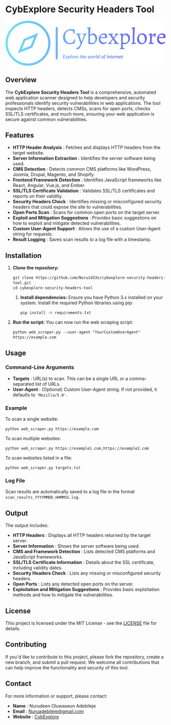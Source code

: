 # CybExplore Security Headers Tool

![CybExplore Logo](assets/cybexplore-logo.png)

## Overview

The **CybExplore Security Headers Tool** is a comprehensive, automated web application scanner designed to help developers and security professionals identify security vulnerabilities in web applications. The tool inspects HTTP headers, detects CMSs, scans for open ports, checks SSL/TLS certificates, and much more, ensuring your web application is secure against common vulnerabilities.

## Features

* **HTTP Header Analysis** : Fetches and displays HTTP headers from the target website.
* **Server Information Extraction** : Identifies the server software being used.
* **CMS Detection** : Detects common CMS platforms like WordPress, Joomla, Drupal, Magento, and Shopify.
* **Frontend Framework Detection** : Identifies JavaScript frameworks like React, Angular, Vue.js, and Ember.
* **SSL/TLS Certificate Validation** : Validates SSL/TLS certificates and reports on their validity.
* **Security Headers Check** : Identifies missing or misconfigured security headers that could expose the site to vulnerabilities.
* **Open Ports Scan** : Scans for common open ports on the target server.
* **Exploit and Mitigation Suggestions** : Provides basic suggestions on how to exploit and mitigate detected vulnerabilities.
* **Custom User-Agent Support** : Allows the use of a custom User-Agent string for requests.
* **Result Logging** : Saves scan results to a log file with a timestamp.

## Installation

1. **Clone the repository:**

   ```
   git clone https://github.com/Nuru1d33n/cybexplore-security-headers-tool.git
   cd cybexplore-security-headers-tool
   ```

   1. **Install dependencies:**
      Ensure you have Python 3.x installed on your system. Install the required Python libraries using pip:

      ```
      pip install -r requirements.txt
      ```
2. **Run the script:**
   You can now run the web scraping script:

   ```
   python web_scraper.py --user-agent "YourCustomUserAgent" https://example.com
   ```

## Usage

### Command-Line Arguments

* **Targets** : URL(s) to scan. This can be a single URL or a comma-separated list of URLs.
* **User-Agent** : (Optional) Custom User-Agent string. If not provided, it defaults to `'Mozilla/5.0'`.

### Example

To scan a single website:

```
python web_scraper.py https://example.com
```

To scan multiple websites:

```
python web_scraper.py https://example1.com,https://example2.com

```

To scan websites listed in a file:

```
python web_scraper.py targets.txt
```

### Log File

Scan results are automatically saved to a log file in the format `scan_results_YYYYMMDD_HHMMSS.log`.

## Output

The output includes:

* **HTTP Headers** : Displays all HTTP headers returned by the target server.
* **Server Information** : Shows the server software being used.
* **CMS and Framework Detection** : Lists detected CMS platforms and JavaScript frameworks.
* **SSL/TLS Certificate Information** : Details about the SSL certificate, including validity dates.
* **Security Headers Check** : Lists any missing or misconfigured security headers.
* **Open Ports** : Lists any detected open ports on the server.
* **Exploitation and Mitigation Suggestions** : Provides basic exploitation methods and how to mitigate the vulnerabilities.

## License

This project is licensed under the MIT License - see the [LICENSE](LICENSE) file for details.

## Contributing

If you'd like to contribute to this project, please fork the repository, create a new branch, and submit a pull request. We welcome all contributions that can help improve the functionality and security of this tool.

## Contact

For more information or support, please contact:

* **Name** : Nurudeen Oluwaseun Adebileje
* **Email** : [Nuruadebileje@gmail.com]()
* **Website** : [CybExplore](https://cybexplore.org)
